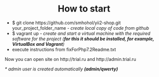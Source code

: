 <h1 align="center">How to start</h1>

<ul>
    <li>$ git clone https://github.com/smhohol/yii2-shop.git your_project_folder_name <i>- create local copy of code from github</i></li>
    <li>$ vagrant up <i>- create and start a virtual machine with the required software for the project (<b>for this it should be installed, for example, VirtualBox and Vagrant</b>)</i></li>
    <li>execute instructions from fixForPhp7.2Readme.txt</li>
</ul>

<p>Now you can open site on http://trial.ru and http://admin.trial.ru</p>
<p><i>* admin user is created automatically <b>(admin/qwerty)</b></i></p>
